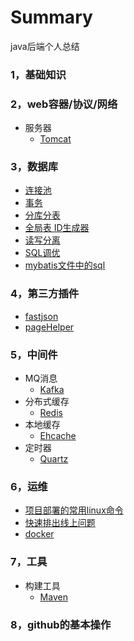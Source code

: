 # Summary
java后端个人总结

### 1，基础知识
### 2，web容器/协议/网络
*	服务器
	* [Tomcat]()

### 3，数据库

*	[连接池](data-base/database-connection-pool.md)
* 	[事务](data-base/transaction.md)
* 	[分库分表](data-base/分库分表.md)
* 	[全局表 ID生成器](data-base/id-generate.md)
* 	[读写分离](http://blog.csdn.net/itomge/article/details/6909240)
* 	[SQL调优](data-base/sql-optimize.md)
* 	[mybatis文件中的sql](data-base/sql.md)
### 4，第三方插件
 * [fastjson](%E7%AC%AC%E4%B8%89%E6%96%B9jar%E5%8C%85/fastjson.md)
 * [pageHelper](%E7%AC%AC%E4%B8%89%E6%96%B9jar%E5%8C%85/pagehelper.md)
### 5，中间件

*	MQ消息
	* [Kafka]()
*	分布式缓存
	* [Redis]()
*	本地缓存
	* [Ehcache]()
*	定时器
	* [Quartz]()

### 6，运维
* [项目部署的常用linux命令]()
* [快速排出线上问题]()
* [docker]()

###  7，工具

*	构建工具
	* [Maven](build/maven.md)
###  8，github的基本操作


        

